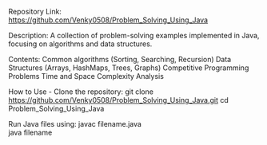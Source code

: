 Repository Link: https://github.com/Venky0508/Problem_Solving_Using_Java

Description:
A collection of problem-solving examples implemented in Java, focusing on algorithms and data structures.

Contents:
Common algorithms (Sorting, Searching, Recursion)
Data Structures (Arrays, HashMaps, Trees, Graphs)
Competitive Programming Problems
Time and Space Complexity Analysis

How to Use - 
Clone the repository:
git clone https://github.com/Venky0508/Problem_Solving_Using_Java.git
cd Problem_Solving_Using_Java

Run Java files using:
javac filename.java  
java filename  
